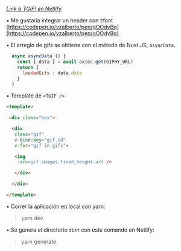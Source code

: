 
<i>[Link a TGIF! en Netlify](https://loving-beaver-048871.netlify.com/)</i>

• Me gustaría integrar un header con zfont [https://codepen.io/vzalberto/pen/gOOdvBq](https://codepen.io/vzalberto/pen/gOOdvBq)

• El arreglo de gifs se obtiene con el método de Nuxt.JS, ```asyncData```.

```javascript
  async asyncData () {
    const { data } = await axios.get(GIPHY_URL)
    return {
      loadedGifs : data.data
    }
  }
```
• Template de `<TGIF />` 

```html
<template>

 <div class="box">

  <div 
   class="gif"
   v-bind:key="gif.id"
   v-for="gif in gifs">

   <img 
    :src=gif.images.fixed_height.url />

   </div>	

  </div>

</template>
```

• Correr la aplicación en local con yarn:

> yarn dev


• Se genera el directorio `dist` con este comando en Netlify:

> yarn generate